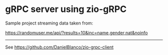 # gRPC server using zio-gRPC

Sample project streaming data taken from:

https://randomuser.me/api/?results=10&inc=name,gender,nat&noinfo

----

See https://github.com/DanielBlanco/zio-grpc-client

